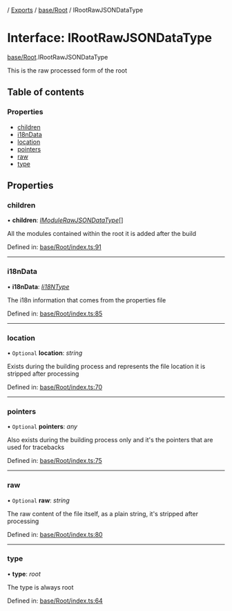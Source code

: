 [](../README.md) / [Exports](../modules.md) / [base/Root](../modules/base_root.md) / IRootRawJSONDataType

# Interface: IRootRawJSONDataType

[base/Root](../modules/base_root.md).IRootRawJSONDataType

This is the raw processed form of the root

## Table of contents

### Properties

- [children](base_root.irootrawjsondatatype.md#children)
- [i18nData](base_root.irootrawjsondatatype.md#i18ndata)
- [location](base_root.irootrawjsondatatype.md#location)
- [pointers](base_root.irootrawjsondatatype.md#pointers)
- [raw](base_root.irootrawjsondatatype.md#raw)
- [type](base_root.irootrawjsondatatype.md#type)

## Properties

### children

• **children**: [*IModuleRawJSONDataType*](base_root_module.imodulerawjsondatatype.md)[]

All the modules contained within the root it is added after
the build

Defined in: [base/Root/index.ts:91](https://github.com/onzag/itemize/blob/11a98dec/base/Root/index.ts#L91)

___

### i18nData

• **i18nData**: [*Ii18NType*](base_root.ii18ntype.md)

The i18n information that comes from the properties file

Defined in: [base/Root/index.ts:85](https://github.com/onzag/itemize/blob/11a98dec/base/Root/index.ts#L85)

___

### location

• `Optional` **location**: *string*

Exists during the building process and represents the file location
it is stripped after processing

Defined in: [base/Root/index.ts:70](https://github.com/onzag/itemize/blob/11a98dec/base/Root/index.ts#L70)

___

### pointers

• `Optional` **pointers**: *any*

Also exists during the building process only and it's the pointers
that are used for tracebacks

Defined in: [base/Root/index.ts:75](https://github.com/onzag/itemize/blob/11a98dec/base/Root/index.ts#L75)

___

### raw

• `Optional` **raw**: *string*

The raw content of the file itself, as a plain string, it's stripped
after processing

Defined in: [base/Root/index.ts:80](https://github.com/onzag/itemize/blob/11a98dec/base/Root/index.ts#L80)

___

### type

• **type**: *root*

The type is always root

Defined in: [base/Root/index.ts:64](https://github.com/onzag/itemize/blob/11a98dec/base/Root/index.ts#L64)
